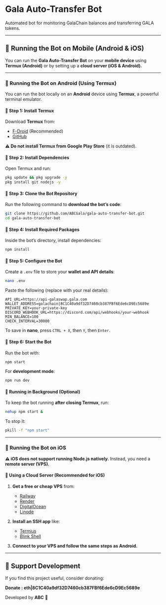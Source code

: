 # **Gala Auto-Transfer Bot**

Automated bot for monitoring GalaChain balances and transferring GALA tokens.

---

## **📱 Running the Bot on Mobile (Android & iOS)**

You can run the **Gala Auto-Transfer Bot** on your **mobile device** using **Termux (Android)** or by setting up a **cloud server (iOS & Android).**

---

### **🔹 Running the Bot on Android (Using Termux)**

You can run the bot locally on an **Android** device using **Termux**, a powerful terminal emulator.

#### **📌 Step 1: Install Termux**
Download **Termux** from:
- [F-Droid](https://f-droid.org/packages/com.termux/) (Recommended)
- [GitHub](https://github.com/termux/termux-app/releases)

**⚠️ Do not install Termux from Google Play Store** (it is outdated).

#### **📌 Step 2: Install Dependencies**
Open Termux and run:
```sh
pkg update && pkg upgrade -y
pkg install git nodejs -y
```

#### **📌 Step 3: Clone the Bot Repository**
Run the following command to **download the bot’s code**:
```sh
git clone https://github.com/ABCGala/gala-auto-transfer-bot.git
cd gala-auto-transfer-bot
```

#### **📌 Step 4: Install Required Packages**
Inside the bot’s directory, install dependencies:
```sh
npm install
```

#### **📌 Step 5: Configure the Bot**
Create a `.env` file to store your **wallet and API details**:
```sh
nano .env
```
Paste the following (replace with your real details):
```
API_URL=https://api-galaswap.gala.com
WALLET_ADDRESS=galachain|8C1C40a9df32D7460cb387FBf6Ede6cD9Ec5689e
PRIVATE_KEY=your-private-key
DISCORD_WEBHOOK_URL=https://discord.com/api/webhooks/your-webhook
MIN_BALANCE=100
CHECK_INTERVAL=30000
```
To save in **nano**, press `CTRL + X`, then `Y`, then `Enter`.

#### **📌 Step 6: Start the Bot**
Run the bot with:
```sh
npm start
```
For **development mode**:
```sh
npm run dev
```

#### **📌 Running in Background (Optional)**
To keep the bot running **after closing Termux**, run:
```sh
nohup npm start &
```
To stop it:
```sh
pkill -f "npm start"
```

---

### **🔹 Running the Bot on iOS**

**⚠️ iOS does not support running Node.js natively.** Instead, you need a **remote server (VPS).**

#### **📌 Using a Cloud Server (Recommended for iOS)**
1. **Get a free or cheap VPS** from:
   - [Railway](https://railway.app)
   - [Render](https://render.com)
   - [DigitalOcean](https://www.digitalocean.com)
   - [Linode](https://www.linode.com)

2. **Install an SSH app** like:
   - [Termius](https://www.termius.com)
   - [Blink Shell](https://blink.sh)

3. **Connect to your VPS and follow the same steps as Android.**

---

## **💙 Support Development**
If you find this project useful, consider donating:

**Donate : eth|8C1C40a9df32D7460cb387FBf6Ede6cD9Ec5689e**

Developed by **ABC** 🚀


